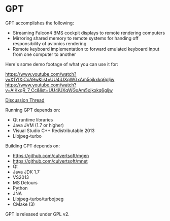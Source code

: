 GPT
===

GPT accomplishes the following:
  * Streaming Falcon4 BMS cockpit displays to remote rendering computers
  * Mirroring shared memory to remote systems for handing off responsibility of avionics rendering
  * Remote keyboard implementation to forward emulated keyboard input from one computer to another

Here's some demo footage of what you can use it for:

https://www.youtube.com/watch?v=X1YIXiCxA9w&list=UU4iUXqWGxAm5ojkxkq6gljw
https://www.youtube.com/watch?v=AlKxqR_7_Cc&list=UU4iUXqWGxAm5ojkxkq6gljw


[Discussion Thread](http://www.benchmarksims.org/forum/showthread.php?10677-Beta-Release-GPT-(cockpit-texture-extraction-remote-cockpit-control-shm-mirror))

Running GPT depends on:
  * Qt runtime libraries
  * Java JVM (1.7 or higher)
  * Visual Studio C++ Redistributable 2013
  * Libjpeg-turbo

Building GPT depends on:
  * https://github.com/culvertsoft/mgen
  * https://github.com/culvertsoft/mnet
  * Qt
  * Java JDK 1.7
  * VS2013
  * MS Detours
  * Python
  * JNA
  * Libjpeg-turbo/turbojpeg
  * CMake (3)

GPT is released under GPL v2.
